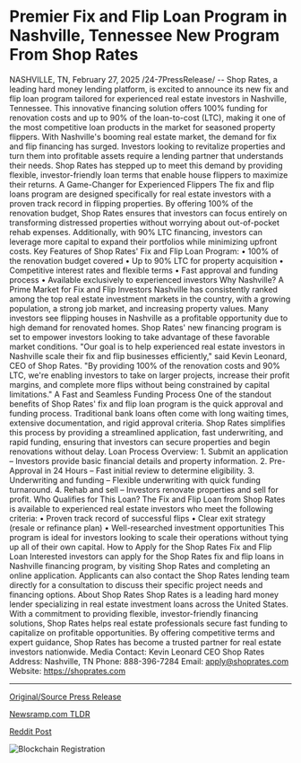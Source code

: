 # Premier Fix and Flip Loan Program in Nashville, Tennessee New Program From Shop Rates

NASHVILLE, TN, February 27, 2025 /24-7PressRelease/ -- Shop Rates, a leading hard money lending platform, is excited to announce its new fix and flip loan program tailored for experienced real estate investors in Nashville, Tennessee. This innovative financing solution offers 100% funding for renovation costs and up to 90% of the loan-to-cost (LTC), making it one of the most competitive loan products in the market for seasoned property flippers.  With Nashville's booming real estate market, the demand for fix and flip financing has surged. Investors looking to revitalize properties and turn them into profitable assets require a lending partner that understands their needs. Shop Rates has stepped up to meet this demand by providing flexible, investor-friendly loan terms that enable house flippers to maximize their returns.  A Game-Changer for Experienced Flippers  The fix and flip loans program are designed specifically for real estate investors with a proven track record in flipping properties. By offering 100% of the renovation budget, Shop Rates ensures that investors can focus entirely on transforming distressed properties without worrying about out-of-pocket rehab expenses. Additionally, with 90% LTC financing, investors can leverage more capital to expand their portfolios while minimizing upfront costs.  Key Features of Shop Rates' Fix and Flip Loan Program:  •	100% of the renovation budget covered •	Up to 90% LTC for property acquisition •	Competitive interest rates and flexible terms •	Fast approval and funding process •	Available exclusively to experienced investors  Why Nashville? A Prime Market for Fix and Flip Investors  Nashville has consistently ranked among the top real estate investment markets in the country, with a growing population, a strong job market, and increasing property values. Many investors see flipping houses in Nashville as a profitable opportunity due to high demand for renovated homes. Shop Rates' new financing program is set to empower investors looking to take advantage of these favorable market conditions.  "Our goal is to help experienced real estate investors in Nashville scale their fix and flip businesses efficiently," said Kevin Leonard, CEO of Shop Rates. "By providing 100% of the renovation costs and 90% LTC, we're enabling investors to take on larger projects, increase their profit margins, and complete more flips without being constrained by capital limitations."  A Fast and Seamless Funding Process  One of the standout benefits of Shop Rates' fix and flip loan program is the quick approval and funding process. Traditional bank loans often come with long waiting times, extensive documentation, and rigid approval criteria. Shop Rates simplifies this process by providing a streamlined application, fast underwriting, and rapid funding, ensuring that investors can secure properties and begin renovations without delay.  Loan Process Overview:  1.	Submit an application – Investors provide basic financial details and property information. 2.	Pre-Approval in 24 Hours – Fast initial review to determine eligibility. 3.	Underwriting and funding – Flexible underwriting with quick funding turnaround. 4.	Rehab and sell – Investors renovate properties and sell for profit.  Who Qualifies for This Loan?  The Fix and Flip Loan from Shop Rates is available to experienced real estate investors who meet the following criteria: •	Proven track record of successful flips •	Clear exit strategy (resale or refinance plan) •	Well-researched investment opportunities  This program is ideal for investors looking to scale their operations without tying up all of their own capital.  How to Apply for the Shop Rates Fix and Flip Loan  Interested investors can apply for the Shop Rates fix and flip loans in Nashville financing program, by visiting Shop Rates and completing an online application. Applicants can also contact the Shop Rates lending team directly for a consultation to discuss their specific project needs and financing options.  About Shop Rates  Shop Rates is a leading hard money lender specializing in real estate investment loans across the United States. With a commitment to providing flexible, investor-friendly financing solutions, Shop Rates helps real estate professionals secure fast funding to capitalize on profitable opportunities. By offering competitive terms and expert guidance, Shop Rates has become a trusted partner for real estate investors nationwide.  Media Contact: Kevin Leonard CEO Shop Rates Address: Nashville, TN Phone: 888-396-7284 Email: apply@shoprates.com Website: https://shoprates.com 

---

[Original/Source Press Release](https://www.24-7pressrelease.com/press-release/520071/premier-fix-and-flip-loan-program-in-nashville-tennessee-new-program-from-shop-rates)
                    

[Newsramp.com TLDR](https://newsramp.com/curated-news/shop-rates-launches-new-fix-and-flip-loan-program-in-nashville-tennessee/0eb612677167591d712339ee326e90bc) 

 



[Reddit Post](https://www.reddit.com/r/RealEstate_NewsRamp/comments/1izayet/shop_rates_launches_new_fix_and_flip_loan_program/) 



![Blockchain Registration](https://cdn.newsramp.app/24-7PressRelease/qrcode/252/27/bendwQG7.webp)